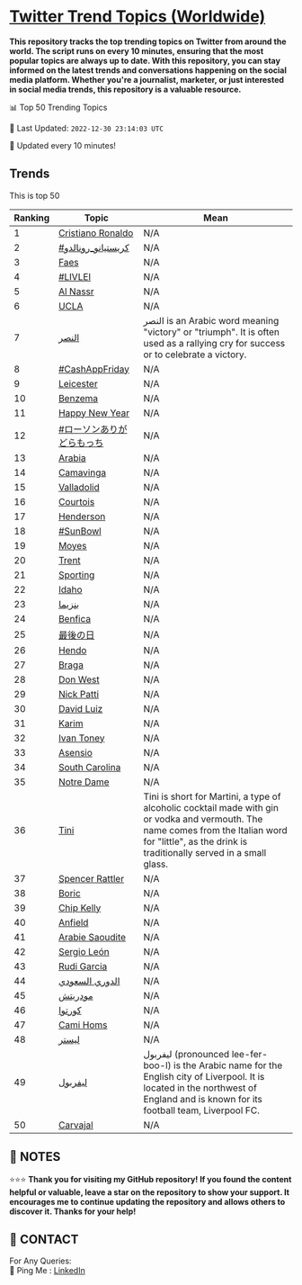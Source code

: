 [Twitter Trend Topics (Worldwide)](https://github.com/ErcinDedeoglu/Twitter-Trend-Topics)
==========

**This repository tracks the top trending topics on Twitter from around the world. 
The script runs on every 10 minutes, ensuring that the most popular topics are always up to date. 
With this repository, you can stay informed on the latest trends and conversations happening on the social media platform. 
Whether you're a journalist, marketer, or just interested in social media trends, this repository is a valuable resource.**


📊 Top 50 Trending Topics

📆 Last Updated: `2022-12-30 23:14:03 UTC`

🔧 Updated every 10 minutes!


## Trends

This is top 50

| Ranking | Topic | Mean |
| ------- | ------------ | ------------ |
| 1 | [Cristiano Ronaldo](http://twitter.com/search?q=Cristiano+Ronaldo) | N/A |
| 2 | [#كريستيانو_رونالدو](http://twitter.com/search?q=%23%d9%83%d8%b1%d9%8a%d8%b3%d8%aa%d9%8a%d8%a7%d9%86%d9%88_%d8%b1%d9%88%d9%86%d8%a7%d9%84%d8%af%d9%88) | N/A |
| 3 | [Faes](http://twitter.com/search?q=Faes) | N/A |
| 4 | [#LIVLEI](http://twitter.com/search?q=%23LIVLEI) | N/A |
| 5 | [Al Nassr](http://twitter.com/search?q=Al+Nassr) | N/A |
| 6 | [UCLA](http://twitter.com/search?q=UCLA) | N/A |
| 7 | [النصر](http://twitter.com/search?q=%d8%a7%d9%84%d9%86%d8%b5%d8%b1) | النصر is an Arabic word meaning "victory" or "triumph". It is often used as a rallying cry for success or to celebrate a victory. |
| 8 | [#CashAppFriday](http://twitter.com/search?q=%23CashAppFriday) | N/A |
| 9 | [Leicester](http://twitter.com/search?q=Leicester) | N/A |
| 10 | [Benzema](http://twitter.com/search?q=Benzema) | N/A |
| 11 | [Happy New Year](http://twitter.com/search?q=Happy+New+Year) | N/A |
| 12 | [#ローソンありがどらもっち](http://twitter.com/search?q=%23%e3%83%ad%e3%83%bc%e3%82%bd%e3%83%b3%e3%81%82%e3%82%8a%e3%81%8c%e3%81%a9%e3%82%89%e3%82%82%e3%81%a3%e3%81%a1) | N/A |
| 13 | [Arabia](http://twitter.com/search?q=Arabia) | N/A |
| 14 | [Camavinga](http://twitter.com/search?q=Camavinga) | N/A |
| 15 | [Valladolid](http://twitter.com/search?q=Valladolid) | N/A |
| 16 | [Courtois](http://twitter.com/search?q=Courtois) | N/A |
| 17 | [Henderson](http://twitter.com/search?q=Henderson) | N/A |
| 18 | [#SunBowl](http://twitter.com/search?q=%23SunBowl) | N/A |
| 19 | [Moyes](http://twitter.com/search?q=Moyes) | N/A |
| 20 | [Trent](http://twitter.com/search?q=Trent) | N/A |
| 21 | [Sporting](http://twitter.com/search?q=Sporting) | N/A |
| 22 | [Idaho](http://twitter.com/search?q=Idaho) | N/A |
| 23 | [بنزيما](http://twitter.com/search?q=%d8%a8%d9%86%d8%b2%d9%8a%d9%85%d8%a7) | N/A |
| 24 | [Benfica](http://twitter.com/search?q=Benfica) | N/A |
| 25 | [最後の日](http://twitter.com/search?q=%e6%9c%80%e5%be%8c%e3%81%ae%e6%97%a5) | N/A |
| 26 | [Hendo](http://twitter.com/search?q=Hendo) | N/A |
| 27 | [Braga](http://twitter.com/search?q=Braga) | N/A |
| 28 | [Don West](http://twitter.com/search?q=Don+West) | N/A |
| 29 | [Nick Patti](http://twitter.com/search?q=Nick+Patti) | N/A |
| 30 | [David Luiz](http://twitter.com/search?q=David+Luiz) | N/A |
| 31 | [Karim](http://twitter.com/search?q=Karim) | N/A |
| 32 | [Ivan Toney](http://twitter.com/search?q=Ivan+Toney) | N/A |
| 33 | [Asensio](http://twitter.com/search?q=Asensio) | N/A |
| 34 | [South Carolina](http://twitter.com/search?q=South+Carolina) | N/A |
| 35 | [Notre Dame](http://twitter.com/search?q=Notre+Dame) | N/A |
| 36 | [Tini](http://twitter.com/search?q=Tini) | Tini is short for Martini, a type of alcoholic cocktail made with gin or vodka and vermouth. The name comes from the Italian word for "little", as the drink is traditionally served in a small glass. |
| 37 | [Spencer Rattler](http://twitter.com/search?q=Spencer+Rattler) | N/A |
| 38 | [Boric](http://twitter.com/search?q=Boric) | N/A |
| 39 | [Chip Kelly](http://twitter.com/search?q=Chip+Kelly) | N/A |
| 40 | [Anfield](http://twitter.com/search?q=Anfield) | N/A |
| 41 | [Arabie Saoudite](http://twitter.com/search?q=Arabie+Saoudite) | N/A |
| 42 | [Sergio León](http://twitter.com/search?q=Sergio+Le%c3%b3n) | N/A |
| 43 | [Rudi Garcia](http://twitter.com/search?q=Rudi+Garcia) | N/A |
| 44 | [الدوري السعودي](http://twitter.com/search?q=%d8%a7%d9%84%d8%af%d9%88%d8%b1%d9%8a+%d8%a7%d9%84%d8%b3%d8%b9%d9%88%d8%af%d9%8a) | N/A |
| 45 | [مودريتش](http://twitter.com/search?q=%d9%85%d9%88%d8%af%d8%b1%d9%8a%d8%aa%d8%b4) | N/A |
| 46 | [كورتوا](http://twitter.com/search?q=%d9%83%d9%88%d8%b1%d8%aa%d9%88%d8%a7) | N/A |
| 47 | [Cami Homs](http://twitter.com/search?q=Cami+Homs) | N/A |
| 48 | [ليستر](http://twitter.com/search?q=%d9%84%d9%8a%d8%b3%d8%aa%d8%b1) | N/A |
| 49 | [ليفربول](http://twitter.com/search?q=%d9%84%d9%8a%d9%81%d8%b1%d8%a8%d9%88%d9%84) | ليفربول (pronounced lee-fer-boo-l) is the Arabic name for the English city of Liverpool. It is located in the northwest of England and is known for its football team, Liverpool FC. |
| 50 | [Carvajal](http://twitter.com/search?q=Carvajal) | N/A |




## 📝 NOTES

⭐⭐⭐ **Thank you for visiting my GitHub repository! If you found the content helpful or valuable, leave a star on the repository to show your support. It encourages me to continue updating the repository and allows others to discover it. Thanks for your help!**

## 📨 CONTACT

 For Any Queries:  
            🏓 Ping Me : [LinkedIn](https://www.linkedin.com/in/ercindedeoglu/)